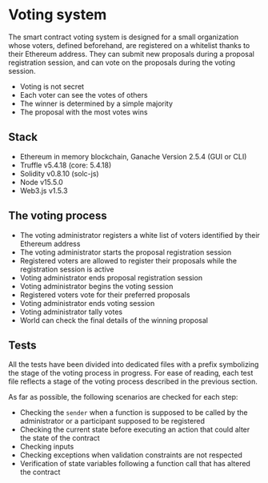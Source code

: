 # Voting system

The smart contract voting system is designed for a small organization whose voters, defined beforehand, are registered on a whitelist thanks to their Ethereum address.
They can submit new proposals during a proposal registration session, and can vote on the proposals during the voting session.

- Voting is not secret
- Each voter can see the votes of others
- The winner is determined by a simple majority
- The proposal with the most votes wins

## Stack

- Ethereum in memory blockchain, Ganache Version 2.5.4 (GUI or CLI)
- Truffle v5.4.18 (core: 5.4.18)
- Solidity v0.8.10 (solc-js)
- Node v15.5.0
- Web3.js v1.5.3

## The voting process

- The voting administrator registers a white list of voters identified by their Ethereum address
- The voting administrator starts the proposal registration session
- Registered voters are allowed to register their proposals while the registration session is active
- Voting administrator ends proposal registration session
- Voting administrator begins the voting session
- Registered voters vote for their preferred proposals
- Voting administrator ends voting session
- Voting administrator tally votes
- World can check the final details of the winning proposal

## Tests

All the tests have been divided into dedicated files with a prefix symbolizing the stage of the voting process in progress. For ease of reading, each test file reflects a stage of the voting process described in the previous section.

As far as possible, the following scenarios are checked for each step:

- Checking the `sender` when a function is supposed to be called by the administrator or a participant supposed to be registered
- Checking the current state before executing an action that could alter the state of the contract
- Checking inputs
- Checking exceptions when validation constraints are not respected
- Verification of state variables following a function call that has altered the contract
